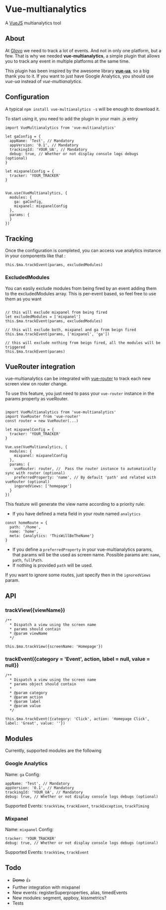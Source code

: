
# Vue-multianalytics

A [VueJS](http://vuejs.org) multianalytics tool


## About

At [Glovo](https://glovoapp.com) we need to track a lot of events. And not in only one platform, but a few. That is why we needed **vue-multianalytics**, a simple plugin that allows you to track any event in multiple platforms at the same time.

This plugin has been inspired by the awesome library **[vue-ua](https://github.com/ScreamZ/vue-analytics)**, so a big thank you to it. If you want to just have Google Analytics, you should use _vue-ua_ instead of _vue-multianalytics_.

## Configuration

A typical `npm install vue-multianalytics -s` will be enough to download it.

To start using it, you need to add the plugin in your main .js entry

```
import VueMultianalytics from 'vue-multianalytics'

let gaConfig = {
  appName: 'Test', // Mandatory
  appVersion: '0.1', // Mandatory
  trackingId: 'YOUR_UA', // Mandatory
  debug: true, // Whether or not display console logs debugs (optional)
}

let mixpanelConfig = {
  tracker: 'YOUR_TRACKER'
}


Vue.use(VueMultianalytics, {
  modules: {
    ga: gaConfig,
    mixpanel: mixpanelConfig
  },
  params: {
  }
})
```

## Tracking

Once the configuration is completed, you can access vue analytics instance in your components like that :

`this.$ma.trackEvent(params, excludedModules)`

### ExcludedModules

You can easily exclude modules from being fired by an event adding them to the excludedModules array. This is per-event based, so feel free to use them as you want

```

// this will exclude mixpanel from being fired
let excludedModules = ['mixpanel']
this.$ma.trackEvent(params, excludedModules)

// this will exclude both, mixpanel and ga from beign fired
this.$ma.trackEvent(params, ['mixpanel', 'ga'])

// this will exclude nothing from beign fired, all the modules will be triggered
this.$ma.trackEvent(params)

```

## VueRouter integration

vue-multianalytics can be integrated with [vue-router](https://github.com/vuejs/vue-router) to track each new screen view on router change.

To use this feature, you just need to pass your `vue-router` instance in the params property as vueRouter.

```

import VueMultianalytics from 'vue-multianalytics'
import VueRouter from 'vue-router'
const router = new VueRouter(...)

let mixpanelConfig = {
  tracker: 'YOUR_TRACKER'
}

Vue.use(VueMultianalytics, {
  modules: {
    mixpanel: mixpanelConfig
  },
  params: {
    vueRouter: router, //  Pass the router instance to automatically sync with router (optional)
    preferredProperty: 'name', // By default 'path' and related with vueRouter (optional)
    ingoredViews: ['homepage']
  }
})

```
This feature will generate the view name according to a priority rule:
- If you have defined a meta field in your route named `analytics`
```
const homeRoute = {
  path: '/home',
  name: 'home',
  meta: {analytics: 'ThisWillBeTheName'}
}
```
- If you define a `preferredProperty` in your vue-multianalytics params, that params will be the used as screen name. Possible params are: `name`, `path`, `fullPath`.
- If nothing is provided `path` will be used.

If you want to ignore some routes, just specify then in the `ignoredViews` param. 


## API

### trackView({viewName})
```
/**
  * Dispatch a view using the screen name
  * params should contain
  * @param viewName
  */

this.$ma.trackView({screenName: 'Homepage'})  
```

### trackEvent({category = 'Event', action, label = null, value = null})
```
/**
  * Dispatch a view using the screen name
  * params object should contain
  *
  * @param category
  * @param action
  * @param label
  * @param value
  */

this.$ma.trackEvent({category: 'Click', action: 'Homepage Click', label: 'Great', value: ''})  
```


## Modules

Currently, supported modules are the following

### Google Analytics

Name: `ga`
Config:
```
appName: 'Test', // Mandatory
appVersion: '0.1', // Mandatory
trackingId: 'YOUR_UA', // Mandatory
debug: true, // Whether or not display console logs debugs (optional)
```
Supported Events: `trackView`, `trackEvent`, `trackException`, `trackTiming`

### Mixpanel

Name: `mixpanel`
Config:
```
tracker: 'YOUR_TRACKER'
debug: true, // Whether or not display console logs debugs (optional)
```
Supported Events: `trackView`, `trackEvent`


## Todo
- ~~Demo~~ 👍
- Further integration with mixpanel
- New events: registerSuperproperties, alias, timedEvents
- New modules: segment, appboy, kissmetrics?
- Tests
